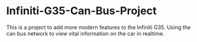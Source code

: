 # Infiniti-G35-Can-Bus-Project
 This is a project to add more modern features to the Infiniti G35. Using the can bus network to view vital information on the car in realtime. 
